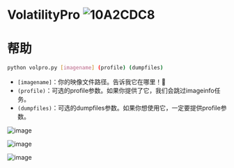 # VolatilityPro ![10A2CDC8](https://github.com/Tokeii0/VolatilityPro/assets/111427585/cb6d8b58-2923-4147-9ac7-9491678af765)

# 帮助 

```bash
python volpro.py [imagename] (profile) (dumpfiles)
```
- `[imagename]`：你的映像文件路径。告诉我它在哪里！📁
- `(profile)`：可选的profile参数。如果你提供了它，我们会跳过imageinfo任务。
- `(dumpfiles)`：可选的dumpfiles参数。如果你想使用它，一定要提供profile参数。



![image](https://github.com/Tokeii0/VolatilityPro/assets/111427585/d6917be9-6011-4e16-8d44-1d402e3131ab)

![image](https://github.com/Tokeii0/VolatilityPro/assets/111427585/a45582c1-c35f-4639-b133-5cff5f4e5c14)

![image](https://github.com/Tokeii0/VolatilityPro/assets/111427585/7bac9eb3-312e-4732-9d6c-6707cf869f97)
